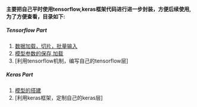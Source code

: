 #### 主要把自己平时使用tensorflow,keras框架代码进行进一步封装，方便后续使用,为了方便查看，目录如下:
##### Tensorflow Part
1. [数据加载，切片，批量输入](http://www.baidu.com)
2. [模型参数的保存,加载](http://www.baidu.com)
3. [利用tensorflow机制，编写自己的tensorflow层]

##### Keras Part
1. [模型的搭建](http://www.baidu.com)
2. [利用keras框架，定制自己的keras层]
